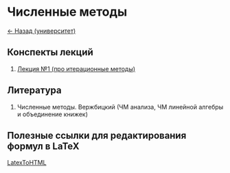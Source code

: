 # Численные методы

[<- Назад (университет)](https://github.com/boorlakov/zettelkasten/blob/main/university/README.md)

## Конспекты лекций

1. [Лекция №1 (про итерационные методы)](https://github.com/boorlakov/zettelkasten/blob/main/university/nummethods/first_lecture.md)

## Литература

1. Численные методы. Вержбицкий (ЧМ анализа, ЧМ линейной алгебры и объединение книжек)

## Полезные ссылки для редактирования формул в LaTeX

[LatexToHTML](https://www.codecogs.com/latex/eqneditor.php)
